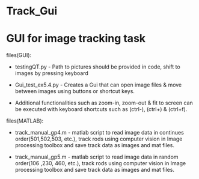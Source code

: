 # Track_Gui
# GUI for image tracking task

files(GUI):
- testingQT.py - Path to pictures should be provided in code, shift to images by pressing keyboard

- Gui_test_ex5.4.py - Creates a Gui that can open image files & move between images using buttons or shortcut keys. 
- Additional functionalities such as zoom-in, zoom-out & fit to screen can be executed with keyboard shortcuts such as (ctrl-), (ctrl+) & (ctrl+f). 


files(MATLAB):
- track_manual_gp4.m - matlab script to read image data in continues order(501,502,503, etc.), track rods using computer vision in Image processing toolbox and save track data as images and mat files.

- track_manual_gp5.m - matlab script to read image data in random order(106 ,230, 460, etc.), track rods using computer vision in Image processing toolbox and save track data as images and mat files.


